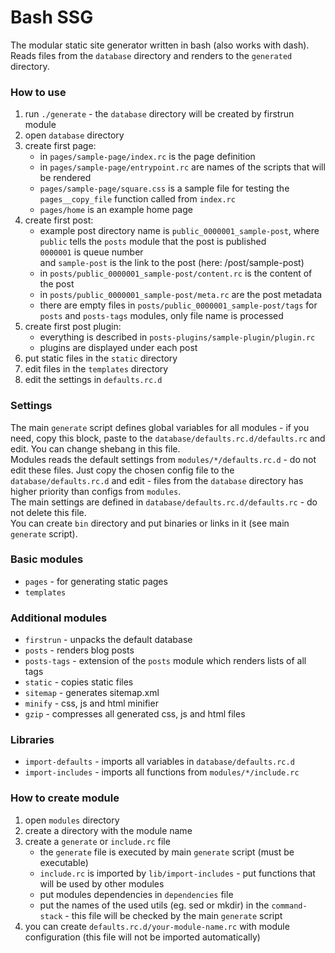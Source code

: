 # Bash SSG
The modular static site generator written in bash (also works with dash).   
Reads files from the `database` directory and renders to the `generated` directory.

### How to use
1) run `./generate` - the `database` directory will be created by firstrun module
2) open `database` directory
3) create first page:
	* in `pages/sample-page/index.rc` is the page definition
	* in `pages/sample-page/entrypoint.rc` are names of the scripts that will be rendered
	* `pages/sample-page/square.css` is a sample file for testing the `pages__copy_file` function called from `index.rc`
	* `pages/home` is an example home page
4) create first post:
	* example post directory name is `public_0000001_sample-post`, where  
		`public` tells the `posts` module that the post is published  
		`0000001` is queue number  
		and `sample-post` is the link to the post (here: /post/sample-post)
	* in `posts/public_0000001_sample-post/content.rc` is the content of the post
	* in `posts/public_0000001_sample-post/meta.rc` are the post metadata
	* there are empty files in `posts/public_0000001_sample-post/tags` for `posts` and `posts-tags` modules, only file name is processed
5) create first post plugin:
	* everything is described in `posts-plugins/sample-plugin/plugin.rc`
	* plugins are displayed under each post
6) put static files in the `static` directory
7) edit files in the `templates` directory
8) edit the settings in `defaults.rc.d`

### Settings
The main `generate` script defines global variables for all modules - if you need, copy this block, paste to the `database/defaults.rc.d/defaults.rc` and edit. You can change shebang in this file.  
Modules reads the default settings from `modules/*/defaults.rc.d` - do not edit these files. Just copy the chosen config file to the `database/defaults.rc.d` and edit - files from the `database` directory has higher priority than configs from `modules`.  
The main settings are defined in `database/defaults.rc.d/defaults.rc` - do not delete this file.  
You can create `bin` directory and put binaries or links in it (see main `generate` script).

### Basic modules
* `pages` - for generating static pages
* `templates`

### Additional modules
* `firstrun` - unpacks the default database
* `posts` - renders blog posts
* `posts-tags` - extension of the `posts` module which renders lists of all tags
* `static` - copies static files
* `sitemap` - generates sitemap.xml
* `minify` - css, js and html minifier
* `gzip` - compresses all generated css, js and html files

### Libraries
* `import-defaults` - imports all variables in `database/defaults.rc.d`
* `import-includes` - imports all functions from `modules/*/include.rc`

### How to create module
1) open `modules` directory
2) create a directory with the module name
3) create a `generate` or `include.rc` file
	* the `generate` file is executed by main `generate` script (must be executable)
	* `include.rc` is imported by `lib/import-includes` - put functions that will be used by other modules
	* put modules dependencies in `dependencies` file
	* put the names of the used utils (eg. sed or mkdir) in the `command-stack` - this file will be checked by the main `generate` script
4) you can create `defaults.rc.d/your-module-name.rc` with module configuration (this file will not be imported automatically)
